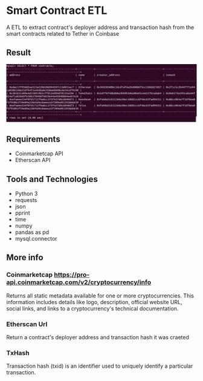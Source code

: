 # Smart Contract ETL
 A ETL to extract contract's deployer address and transaction hash from the smart contracts related to Tether in Coinbase
## Result
![alt text](https://github.com/CAG9/Smart-Contract-ETL/blob/main/Smart-contract-Result.png)
## Requirements
- Coinmarketcap API
- Etherscan API 

## Tools and Technologies
- Python 3
- requests
- json
- pprint
- time
- numpy 
- pandas as pd
- mysql.connector

## More info
### Coinmarketcap https://pro-api.coinmarketcap.com/v2/cryptocurrency/info
Returns all static metadata available for one or more cryptocurrencies. This information includes details like logo, description, official website URL, social links, and links to a cryptocurrency's technical documentation.
### Etherscan Url
Return a contract's deployer address and transaction hash it was craeted
### TxHash
Transaction hash (txid) is an identifier used to uniquely identify a particular transaction.
